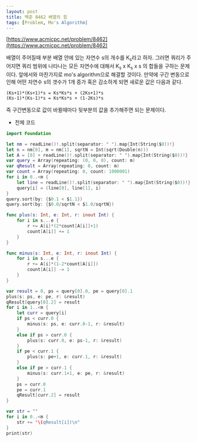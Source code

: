```yaml
---
layout: post
title: 백준 8462 배열의 힘
tags: [Problem, Mo's Algorithm]
---
```


[https://www.acmicpc.net/problem/8462](https://www.acmicpc.net/problem/8462)

배열이 주어질때 부분 배열 안에 있는 자연수 s의 개수를 K<sub>s</sub>라고 하자. 그러면 쿼리가 주어지면 쿼리 범위에 나타나는 모든 자연수에 대해서 K<sub>s</sub> x K<sub>s</sub> x s 의 합들을 구하는 문제이다. 앞에서와 마찬가지로 mo's algorithm으로 해결할 것이다. 만약에 구간 변동으로 인해 어떤 자연수 s의 갯수가 1개 증가 혹은 감소하게 되면 새로운 값은 다음과 같다.
```
(Ks+1)*(Ks+1)*s = Ks*Ks*s + (2Ks+1)*s
(Ks-1)*(Ks-1)*s = Ks*Ks*s + (1-2Ks)*s
```
즉 구간변동으로 값이 바뀔때마다 뒷부분의 값을 추가해주면 되는 문제이다.  

- 전체 코드



```swift
import Foundation

let nm = readLine()!.split(separator: " ").map{Int(String($0))!}
let n = nm[0], m = nm[1], sqrtN = Int(sqrt(Double(n)))
let A = [0] + readLine()!.split(separator: " ").map{Int(String($0))!}
var query = Array(repeating: (0, 0, 0), count: m)
var qResult = Array(repeating: 0, count: m)
var count = Array(repeating: 0, count: 1000001)
for i in 0..<m {
    let line = readLine()!.split(separator: " ").map{Int(String($0))!}
    query[i] = (line[0], line[1], i)
}
query.sort(by: {$0.1 < $1.1})
query.sort(by: {$0.0/sqrtN < $1.0/sqrtN})

func plus(s: Int, e: Int, r: inout Int) {
    for i in s...e {
        r += A[i]*(2*count[A[i]]+1)
        count[A[i]] += 1
    }
}

func minus(s: Int, e: Int, r: inout Int) {
    for i in s...e {
        r += A[i]*(1-2*count[A[i]])
        count[A[i]] -= 1
    }
}

var result = 0, ps = query[0].0, pe = query[0].1
plus(s: ps, e: pe, r: &result)
qResult[query[0].2] = result
for i in 1..<m {
    let curr = query[i]
    if ps < curr.0 {
        minus(s: ps, e: curr.0-1, r: &result)
    }
    else if ps > curr.0 {
        plus(s: curr.0, e: ps-1, r: &result)
    }
    if pe < curr.1 {
        plus(s: pe+1, e: curr.1, r: &result)
    }
    else if pe > curr.1 {
        minus(s: curr.1+1, e: pe, r: &result)
    }
    ps = curr.0
    pe = curr.1
    qResult[curr.2] = result
}

var str = ""
for i in 0..<m {
    str += "\(qResult[i])\n"
}
print(str)
```

